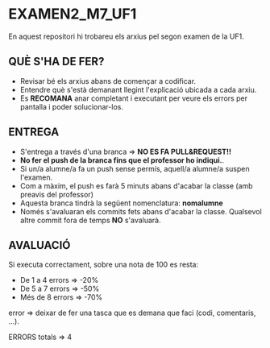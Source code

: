 # EXAMEN2_M7_UF1
En aquest repositori hi trobareu els arxius pel segon examen de la UF1.

## QUÈ S'HA DE FER?
 - Revisar bé els arxius abans de començar a codificar.
 - Entendre què s'està demanant llegint l'explicació ubicada a cada arxiu.
 - Es **RECOMANA** anar completant i executant per veure els errors per pantalla i poder solucionar-los.

 ## ENTREGA 
  - S'entrega a través d'una branca => **NO ES FA PULL&REQUEST!!**
  - **No fer el push de la branca fins que el professor ho indiqui.**.
  - Si un/a alumne/a fa un push sense permís, aquell/a alumne/a suspen l'examen.
  - Com a màxim, el push es farà 5 minuts abans d'acabar la classe (amb preavis del professor)
  - Aquesta branca tindrà la següent nomenclatura: **nomalumne**
  - Només s'avaluaran els commits fets abans d'acabar la classe. Qualsevol altre commit fora de temps **NO** s'avaluarà.

## AVALUACIÓ
Si executa correctament, sobre una nota de 100 es resta:
 - De 1 a 4 errors => -20%
 - De 5 a 7 errors => -50%
 - Més de 8 errors => -70%

error => deixar de fer una tasca que es demana que faci (codi, comentaris, ...).


 ERRORS totals => 4